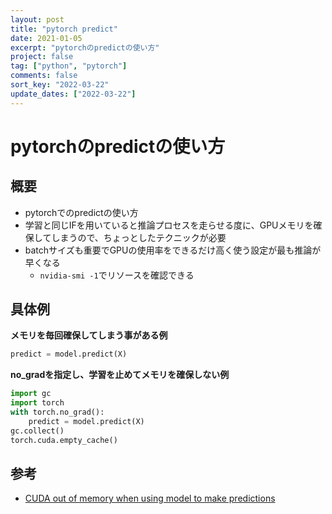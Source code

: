 ```yaml
---
layout: post
title: "pytorch predict"
date: 2021-01-05
excerpt: "pytorchのpredictの使い方"
project: false
tag: ["python", "pytorch"]
comments: false
sort_key: "2022-03-22"
update_dates: ["2022-03-22"]
---
```


# pytorchのpredictの使い方

## 概要
 - pytorchでのpredictの使い方
 - 学習と同じIFを用いていると推論プロセスを走らせる度に、GPUメモリを確保してしまうので、ちょっとしたテクニックが必要
 - batchサイズも重要でGPUの使用率をできるだけ高く使う設定が最も推論が早くなる
   - `nvidia-smi -1`でリソースを確認できる

## 具体例

**メモリを毎回確保してしまう事がある例**  
```python
predict = model.predict(X)
```

**no_gradを指定し、学習を止めてメモリを確保しない例**  
```python
import gc
import torch
with torch.no_grad():
    predict = model.predict(X)
gc.collect()
torch.cuda.empty_cache()
```

## 参考
 - [CUDA out of memory when using model to make predictions](https://discuss.pytorch.org/t/cuda-out-of-memory-when-using-model-to-make-predictions/39002)
